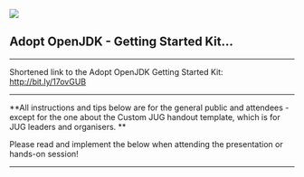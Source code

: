 ![](https://avatars1.githubusercontent.com/u/1673867?v=3&s=75) 
## Adopt OpenJDK - Getting Started Kit...
---

Shortened link to the Adopt OpenJDK Getting Started Kit: http://bit.ly/17ovGUB

---

**All instructions and tips below are for the general public and attendees - except for the one about the Custom JUG handout template, which is for JUG leaders and organisers.
**

Please read and implement the below when attending the presentation or hands-on session!

---